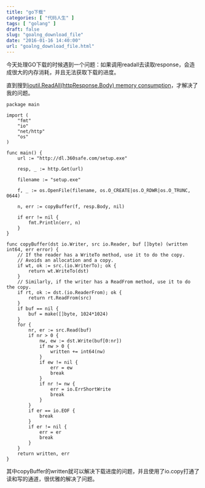 ```yaml
---
title: "go下载"
categories: [ "代码人生" ]
tags: [ "golang" ]
draft: false
slug: "goalng_download_file"
date: "2016-01-16 14:40:00"
url: "goalng_download_file.html"
---
```


今天处理GO下载的时候遇到一个问题：如果调用readall去读取response，会造成很大的内存消耗，并且无法获取下载的进度。

直到搜到[ioutil.ReadAll(httpResponse.Body) memory consumption][1]，才解决了我的问题。


<!--more-->


```golang
package main

import (
	"fmt"
	"io"
	"net/http"
	"os"
)

func main() {
	url := "http://dl.360safe.com/setup.exe"

	resp, _ := http.Get(url)

	filename := "setup.exe"

	f, _ := os.OpenFile(filename, os.O_CREATE|os.O_RDWR|os.O_TRUNC, 0644)

	n, err := copyBuffer(f, resp.Body, nil)

	if err != nil {
		fmt.Println(err, n)
	}
}

func copyBuffer(dst io.Writer, src io.Reader, buf []byte) (written int64, err error) {
	// If the reader has a WriteTo method, use it to do the copy.
	// Avoids an allocation and a copy.
	if wt, ok := src.(io.WriterTo); ok {
		return wt.WriteTo(dst)
	}
	// Similarly, if the writer has a ReadFrom method, use it to do the copy.
	if rt, ok := dst.(io.ReaderFrom); ok {
		return rt.ReadFrom(src)
	}
	if buf == nil {
		buf = make([]byte, 1024*1024)
	}
	for {
		nr, er := src.Read(buf)
		if nr > 0 {
			nw, ew := dst.Write(buf[0:nr])
			if nw > 0 {
				written += int64(nw)
			}
			if ew != nil {
				err = ew
				break
			}
			if nr != nw {
				err = io.ErrShortWrite
				break
			}
		}
		if er == io.EOF {
			break
		}
		if er != nil {
			err = er
			break
		}
	}
	return written, err
}

```


其中copyBuffer的written就可以解决下载进度的问题，并且使用了io.copy打通了读和写的通道，很优雅的解决了问题。





  [1]: https://www.reddit.com/r/golang/comments/2bmnoq/ioutilreadallhttpresponsebody_memory_consumption/